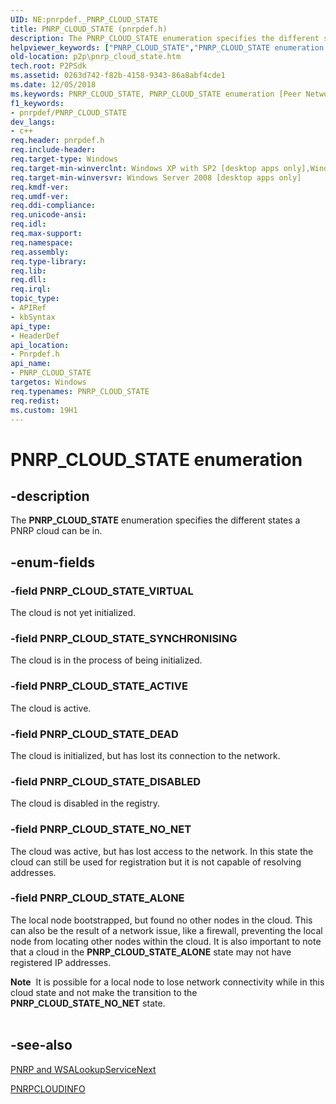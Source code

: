 ```yaml
---
UID: NE:pnrpdef._PNRP_CLOUD_STATE
title: PNRP_CLOUD_STATE (pnrpdef.h)
description: The PNRP_CLOUD_STATE enumeration specifies the different states a PNRP cloud can be in.helpviewer_keywords: ["PNRP_CLOUD_STATE","PNRP_CLOUD_STATE enumeration [Peer Networking]","PNRP_CLOUD_STATE_ACTIVE","PNRP_CLOUD_STATE_ALONE","PNRP_CLOUD_STATE_DEAD","PNRP_CLOUD_STATE_DISABLED","PNRP_CLOUD_STATE_NO_NET","PNRP_CLOUD_STATE_SYNCHRONISING","PNRP_CLOUD_STATE_VIRTUAL","p2p.pnrp_cloud_state","pnrpdef/PNRP_CLOUD_STATE","pnrpdef/PNRP_CLOUD_STATE_ACTIVE","pnrpdef/PNRP_CLOUD_STATE_ALONE","pnrpdef/PNRP_CLOUD_STATE_DEAD","pnrpdef/PNRP_CLOUD_STATE_DISABLED","pnrpdef/PNRP_CLOUD_STATE_NO_NET","pnrpdef/PNRP_CLOUD_STATE_SYNCHRONISING","pnrpdef/PNRP_CLOUD_STATE_VIRTUAL"]
old-location: p2p\pnrp_cloud_state.htm
tech.root: P2PSdk
ms.assetid: 0263d742-f82b-4158-9343-86a8abf4cde1
ms.date: 12/05/2018
ms.keywords: PNRP_CLOUD_STATE, PNRP_CLOUD_STATE enumeration [Peer Networking], PNRP_CLOUD_STATE_ACTIVE, PNRP_CLOUD_STATE_ALONE, PNRP_CLOUD_STATE_DEAD, PNRP_CLOUD_STATE_DISABLED, PNRP_CLOUD_STATE_NO_NET, PNRP_CLOUD_STATE_SYNCHRONISING, PNRP_CLOUD_STATE_VIRTUAL, p2p.pnrp_cloud_state, pnrpdef/PNRP_CLOUD_STATE, pnrpdef/PNRP_CLOUD_STATE_ACTIVE, pnrpdef/PNRP_CLOUD_STATE_ALONE, pnrpdef/PNRP_CLOUD_STATE_DEAD, pnrpdef/PNRP_CLOUD_STATE_DISABLED, pnrpdef/PNRP_CLOUD_STATE_NO_NET, pnrpdef/PNRP_CLOUD_STATE_SYNCHRONISING, pnrpdef/PNRP_CLOUD_STATE_VIRTUAL
f1_keywords:
- pnrpdef/PNRP_CLOUD_STATE
dev_langs:
- c++
req.header: pnrpdef.h
req.include-header: 
req.target-type: Windows
req.target-min-winverclnt: Windows XP with SP2 [desktop apps only],Windows XP with SP1 with the Advanced Networking Pack for Windows XP
req.target-min-winversvr: Windows Server 2008 [desktop apps only]
req.kmdf-ver: 
req.umdf-ver: 
req.ddi-compliance: 
req.unicode-ansi: 
req.idl: 
req.max-support: 
req.namespace: 
req.assembly: 
req.type-library: 
req.lib: 
req.dll: 
req.irql: 
topic_type:
- APIRef
- kbSyntax
api_type:
- HeaderDef
api_location:
- Pnrpdef.h
api_name:
- PNRP_CLOUD_STATE
targetos: Windows
req.typenames: PNRP_CLOUD_STATE
req.redist: 
ms.custom: 19H1
---
```


# PNRP_CLOUD_STATE enumeration


## -description


The <b>PNRP_CLOUD_STATE</b> enumeration  specifies the different states a PNRP cloud can be in.


## -enum-fields




### -field PNRP_CLOUD_STATE_VIRTUAL

The cloud is not yet initialized.


### -field PNRP_CLOUD_STATE_SYNCHRONISING

The cloud is in the process of being initialized.


### -field PNRP_CLOUD_STATE_ACTIVE

The cloud is active.


### -field PNRP_CLOUD_STATE_DEAD

The cloud is initialized, but has lost its connection to the network.


### -field PNRP_CLOUD_STATE_DISABLED

The cloud is disabled in the registry.


### -field PNRP_CLOUD_STATE_NO_NET

The cloud was active, but has lost access to the network. In this state the cloud can still be used for registration but it is not capable of resolving addresses.


### -field PNRP_CLOUD_STATE_ALONE

The local node bootstrapped, but found no other nodes in the cloud. This can also be the result of a network issue, like a firewall, preventing the local node from locating other nodes within the cloud. It is also important to note that a cloud in the <b>PNRP_CLOUD_STATE_ALONE</b> state may not have registered IP addresses.

<div class="alert"><b>Note</b>  It is possible for a local node to lose network connectivity while in this cloud state and not make the transition to the <b>PNRP_CLOUD_STATE_NO_NET</b> state.</div>
<div> </div>

## -see-also




<a href="https://docs.microsoft.com/windows/desktop/P2PSdk/pnrp-and-wsalookupservicenext">PNRP and WSALookupServiceNext</a>



<a href="https://docs.microsoft.com/windows/desktop/api/pnrpns/ns-pnrpns-pnrpcloudinfo">PNRPCLOUDINFO</a>
 

 

